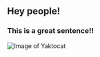 ## Hey people!
### This is a great sentence!!
![Image of Yaktocat](https://octodex.github.com/images/yaktocat.png)
